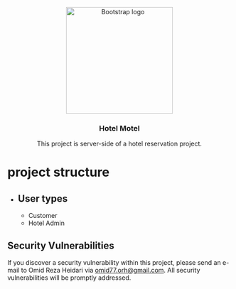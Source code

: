 <p align="center">
  <a href="https://getbootstrap.com/">
    <img src="https://user-images.githubusercontent.com/30191548/135165218-05c4655c-81e1-4ae5-896e-41cabfd1e7f2.jpg" alt="Bootstrap logo" width="240" height="240">
  </a>
</p>
<h3 align="center">Hotel Motel</h3>
<p align="center">
  This project is server-side of a hotel reservation project.
</p>

# project structure

- ## User types
    - Customer
    - Hotel Admin

## Security Vulnerabilities

If you discover a security vulnerability within this project, please send an e-mail to Omid Reza Heidari via [omid77.orh@gmail.com](mailto:omid77.orh@gmail.com). All security vulnerabilities will be promptly addressed.
